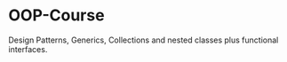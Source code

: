 # OOP-Course
Design Patterns, Generics, Collections and nested classes plus functional interfaces.

